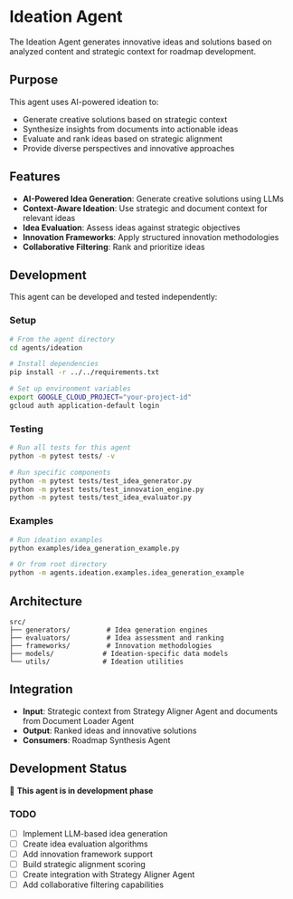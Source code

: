 # Ideation Agent

The Ideation Agent generates innovative ideas and solutions based on analyzed content and strategic context for roadmap development.

## Purpose

This agent uses AI-powered ideation to:
- Generate creative solutions based on strategic context
- Synthesize insights from documents into actionable ideas
- Evaluate and rank ideas based on strategic alignment
- Provide diverse perspectives and innovative approaches

## Features

- **AI-Powered Idea Generation**: Generate creative solutions using LLMs
- **Context-Aware Ideation**: Use strategic and document context for relevant ideas
- **Idea Evaluation**: Assess ideas against strategic objectives
- **Innovation Frameworks**: Apply structured innovation methodologies
- **Collaborative Filtering**: Rank and prioritize ideas

## Development

This agent can be developed and tested independently:

### Setup
```bash
# From the agent directory
cd agents/ideation

# Install dependencies
pip install -r ../../requirements.txt

# Set up environment variables
export GOOGLE_CLOUD_PROJECT="your-project-id"
gcloud auth application-default login
```

### Testing
```bash
# Run all tests for this agent
python -m pytest tests/ -v

# Run specific components
python -m pytest tests/test_idea_generator.py
python -m pytest tests/test_innovation_engine.py
python -m pytest tests/test_idea_evaluator.py
```

### Examples
```bash
# Run ideation examples
python examples/idea_generation_example.py

# Or from root directory
python -m agents.ideation.examples.idea_generation_example
```

## Architecture

```
src/
├── generators/         # Idea generation engines
├── evaluators/         # Idea assessment and ranking
├── frameworks/         # Innovation methodologies
├── models/            # Ideation-specific data models
└── utils/             # Ideation utilities
```

## Integration

- **Input**: Strategic context from Strategy Aligner Agent and documents from Document Loader Agent
- **Output**: Ranked ideas and innovative solutions
- **Consumers**: Roadmap Synthesis Agent

## Development Status

🚧 **This agent is in development phase**

### TODO
- [ ] Implement LLM-based idea generation
- [ ] Create idea evaluation algorithms
- [ ] Add innovation framework support
- [ ] Build strategic alignment scoring
- [ ] Create integration with Strategy Aligner Agent
- [ ] Add collaborative filtering capabilities 